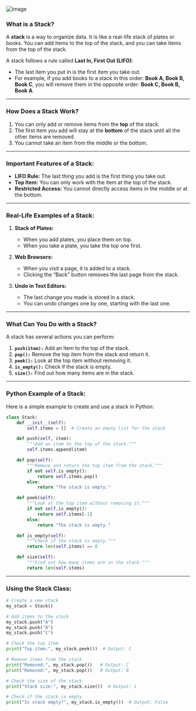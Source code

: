 ![image](https://github.com/user-attachments/assets/e7e21031-1a5e-4350-82a5-2b9b1d7c54aa)
### **What is a Stack?**  
A **stack** is a way to organize data. It is like a real-life stack of plates or books. You can add items to the top of the stack, and you can take items from the top of the stack.  

A stack follows a rule called **Last In, First Out (LIFO)**:  
- The last item you put in is the first item you take out.  
- For example, if you add books to a stack in this order: **Book A, Book B, Book C**, you will remove them in the opposite order: **Book C, Book B, Book A**.  

---

### **How Does a Stack Work?**  
1. You can only add or remove items from the **top** of the stack.  
2. The first item you add will stay at the **bottom** of the stack until all the other items are removed.  
3. You cannot take an item from the middle or the bottom.

---

### **Important Features of a Stack:**  
- **LIFO Rule:** The last thing you add is the first thing you take out.  
- **Top Item:** You can only work with the item at the top of the stack.  
- **Restricted Access:** You cannot directly access items in the middle or at the bottom.

---

### **Real-Life Examples of a Stack:**  
1. **Stack of Plates:**  
   - When you add plates, you place them on top.  
   - When you take a plate, you take the top one first.  

2. **Web Browsers:**  
   - When you visit a page, it is added to a stack.  
   - Clicking the “Back” button removes the last page from the stack.  

3. **Undo in Text Editors:**  
   - The last change you made is stored in a stack.  
   - You can undo changes one by one, starting with the last one.

---

### **What Can You Do with a Stack?**  
A stack has several actions you can perform:  
1. **`push(item):`** Add an item to the top of the stack.  
2. **`pop():`** Remove the top item from the stack and return it.  
3. **`peek():`** Look at the top item without removing it.  
4. **`is_empty():`** Check if the stack is empty.  
5. **`size():`** Find out how many items are in the stack.

---

### **Python Example of a Stack:**

Here is a simple example to create and use a stack in Python:  

```python
class Stack:
    def __init__(self):
        self.items = []  # Create an empty list for the stack

    def push(self, item):
        """Add an item to the top of the stack."""
        self.items.append(item)

    def pop(self):
        """Remove and return the top item from the stack."""
        if not self.is_empty():
            return self.items.pop()
        else:
            return "The stack is empty."

    def peek(self):
        """Look at the top item without removing it."""
        if not self.is_empty():
            return self.items[-1]
        else:
            return "The stack is empty."

    def is_empty(self):
        """Check if the stack is empty."""
        return len(self.items) == 0

    def size(self):
        """Find out how many items are in the stack."""
        return len(self.items)
```

---

### **Using the Stack Class:**

```python
# Create a new stack
my_stack = Stack()

# Add items to the stack
my_stack.push("A")
my_stack.push("B")
my_stack.push("C")

# Check the top item
print("Top item:", my_stack.peek())  # Output: C

# Remove items from the stack
print("Removed:", my_stack.pop())   # Output: C
print("Removed:", my_stack.pop())   # Output: B

# Check the size of the stack
print("Stack size:", my_stack.size())  # Output: 1

# Check if the stack is empty
print("Is stack empty?", my_stack.is_empty())  # Output: False
```

